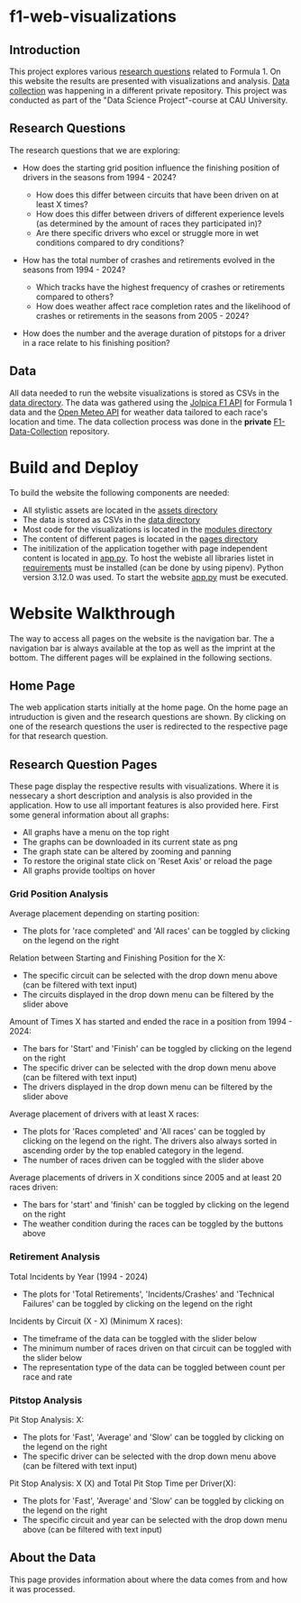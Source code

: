 # f1-web-visualizations

## Introduction
This project explores various [research questions](#ResearchQuestions)
related to Formula 1.
On this website the results are presented with visualizations and analysis.
[Data collection](#Data) was happening in a different private repository.
This project was conducted as part of the "Data Science Project"-course at CAU University.

## Research Questions
The research questions that we are exploring:

- How does the starting grid position influence the finishing position of drivers in the seasons from 1994 - 2024?
    - How does this differ between circuits that have been driven on at least X times?
    - How does this differ between drivers of different experience levels (as determined by the amount of races they participated in)?
    - Are there specific drivers who excel or struggle more in wet conditions compared to dry conditions?

- How has the total number of crashes and retirements evolved in the seasons from 1994 - 2024?
    - Which tracks have the highest frequency of crashes or retirements compared to others?
    - How does weather affect race completion rates and the likelihood of crashes or retirements in the seasons from 2005 - 2024?

- How does the number and the average duration of pitstops for a driver in a race relate to his finishing position?

## Data
All data needed to run the website visualizations is stored as CSVs in the [data directory](data).
The data was gathered using the
[Jolpica F1 API](https://github.com/jolpica/jolpica-f1/blob/main/README.md)
for Formula 1 data and the
[Open Meteo API](https://open-meteo.com/en/docs/historical-weather-api)
for weather data tailored to each race's location and time.
The data collection process was done in the **private**
[F1-Data-Collection](https://github.com/JnsTrn/F1-Data-Collection) repository.

# Build and Deploy
To build the website the following components are needed:
 - All stylistic assets are located in the [assets directory](assets)
 - The data is stored as CSVs in the [data directory](data)
 - Most code for the visualizations is located in the [modules directory](modules)
 - The content of different pages is located in the [pages directory](pages)
 - The initilization of the application together with page independent content is located in [app.py](app.py).
To host the webiste all libraries listet in [requirements](requirements.txt)
must be installed (can be done by using pipenv). Python version 3.12.0 was used.
To start the website [app.py](app.py) must be executed.

# Website Walkthrough
The way to access all pages on the website is the navigation bar.
The a navigation bar is always available at the top as well as the imprint at the bottom.
The different pages will be explained in the following sections.

## Home Page
The web application starts initially at the home page.
On the home page an intruduction is given and the research questions are shown.
By clicking on one of the research questions the user is redirected to the respective page for that research question.

## Research Question Pages
These page display the respective results with visualizations.
Where it is nessecary a short description and analysis is also provided in the application.
How to use all important features is also provided here.
First some general information about all graphs:
 - All graphs have a menu on the top right
 - The graphs can be downloaded in its current state as png
 - The graph state can be altered by zooming and panning
 - To restore the original state click on 'Reset Axis' or reload the page
 - All graphs provide tooltips on hover

### Grid Position Analysis
Average placement depending on starting position:
 - The plots for 'race completed' and 'All races' can be toggled by clicking on the legend on the right

Relation between Starting and Finishing Position for the X:
 - The specific circuit can be selected with the drop down menu above (can be filtered with text input)
 - The circuits displayed in the drop down menu can be filtered by the slider above 

Amount of Times X has started and ended the race in a position from 1994 - 2024:
 - The bars for 'Start' and 'Finish' can be toggled by clicking on the legend on the right
 - The specific driver can be selected with the drop down menu above (can be filtered with text input)
 - The drivers displayed in the drop down menu can be filtered by the slider above 

Average placement of drivers with at least X races:
 - The plots for 'Races completed' and 'All races' can be toggled by clicking on the legend on the right. 
 The drivers also always sorted in ascending order by the top enabled category in the legend.
 - The number of races driven can be toggled with the slider above

Average placements of drivers in X conditions since 2005 and at least 20 races driven:
 - The bars for 'start' and 'finish' can be toggled by clicking on the legend on the right
 - The weather condition during the races can be toggled by the buttons above

### Retirement Analysis
Total Incidents by Year (1994 - 2024)
 - The plots for 'Total Retirements', 'Incidents/Crashes' and 'Technical Failures' can be toggled by clicking on the legend on the right

Incidents by Circuit (X - X) (Minimum X races):
 - The timeframe of the data can be toggled with the slider below
 - The minimum number of races driven on that circuit can be toggled with the slider below
 - The representation type of the data can be toggled between count per race and rate

### Pitstop Analysis
Pit Stop Analysis: X:
 - The plots for 'Fast', 'Average' and 'Slow' can be toggled by clicking on the legend on the right
 - The specific driver can be selected with the drop down menu above (can be filtered with text input)

Pit Stop Analysis: X (X) and Total Pit Stop Time per Driver(X):
 - The plots for 'Fast', 'Average' and 'Slow' can be toggled by clicking on the legend on the right
 - The specific circuit and year can be selected with the drop down menu above (can be filtered with text input)

## About the Data
This page provides information about where the data comes from and how it was processed.
